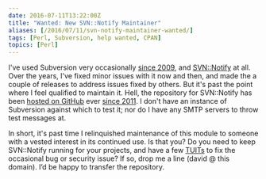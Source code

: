 ```yaml
--- 
date: 2016-07-11T13:22:00Z
title: "Wanted: New SVN::Notify Maintainer"
aliases: [/2016/07/11/svn-notify-maintainer-wanted/]
tags: [Perl, Subversion, help wanted, CPAN]
topics: [Perl]
---
```


I've used Subversion very occasionally [since 2009], and [SVN::Notify] at
all. Over the years, I've fixed minor issues with it now and then, and made
the a couple of releases to address issues fixed by others. But it's past the
point where I feel qualified to maintain it. Hell, the repository for
SVN::Notify has been [hosted on GitHub] ever [since 2011]. I don't have an
instance of Subversion against which to test it; nor do I have any SMTP
servers to throw test messages at.

In short, it's past time I relinquished maintenance of this module to someone
with a vested interest in its continued use. Is that you? Do you need to keep SVN::Notify running for your projects, and have a few [TUITs] to fix the occasional bug or security issue? If so, drop me a line (david @ this domain). I’d be happy to transfer the repository.

[since 2009]: http://justatheory.com/computers/vcs/git/bricolage-svn-to-git.html "Just a Theory: “Migrating Bricolage Subversion to Git”"
[SVN::Notify]: https://metacpan.org/release/SVN-Notify "SVN-Notify on MetaCPAN"
[hosted on GitHub]: https://github.com/theory/svn-notify/ "svn-notify Project on GitHub"
[since 2011]: https://github.com/theory/svn-notify/commit/32347ad "SVN-Notify Commit: “Note move to GitHub.”"
[TUITs]: https://en.wiktionary.org/wiki/tuit "Wictionary: “tuit”"
